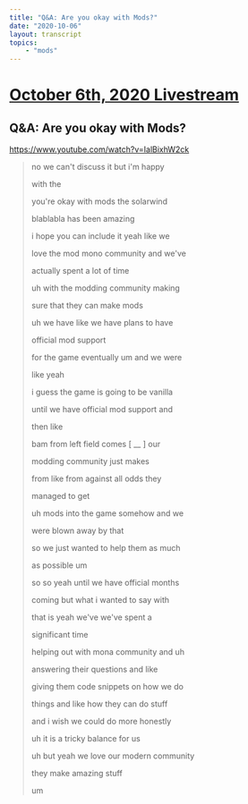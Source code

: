 ```yaml
---
title: "Q&A: Are you okay with Mods?"
date: "2020-10-06"
layout: transcript
topics:
    - "mods"
---
```

# [October 6th, 2020 Livestream](../2020-10-06.md)
## Q&A: Are you okay with Mods?
https://www.youtube.com/watch?v=IalBixhW2ck
> no we can't discuss it but i'm happy
> 
> with the
> 
> you're okay with mods the solarwind
> 
> blablabla has been amazing
> 
> i hope you can include it yeah like we
> 
> love the mod mono community and we've
> 
> actually spent a lot of time
> 
> uh with the modding community making
> 
> sure that they can make mods
> 
> uh we have like we have plans to have
> 
> official mod support
> 
> for the game eventually um and we were
> 
> like yeah
> 
> i guess the game is going to be vanilla
> 
> until we have official mod support and
> 
> then like
> 
> bam from left field comes [ __ ] our
> 
> modding community just makes
> 
> from like from against all odds they
> 
> managed to get
> 
> uh mods into the game somehow and we
> 
> were blown away by that
> 
> so we just wanted to help them as much
> 
> as possible um
> 
> so so yeah until we have official months
> 
> coming but what i wanted to say with
> 
> that is yeah we've we've spent a
> 
> significant time
> 
> helping out with mona community and uh
> 
> answering their questions and like
> 
> giving them code snippets on how we do
> 
> things and like how they can do stuff
> 
> and i wish we could do more honestly
> 
> uh it is a tricky balance for us
> 
> uh but yeah we love our modern community
> 
> they make amazing stuff
> 
> um
> 
